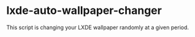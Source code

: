 # lxde-auto-wallpaper-changer
This script is changing your LXDE wallpaper randomly at a given period. 
